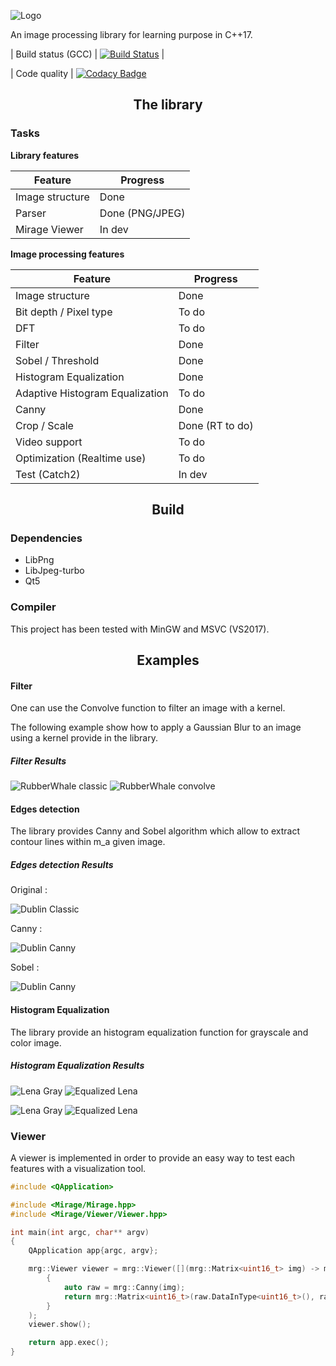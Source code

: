 ![Logo](readmefiles/banniere.png) 

An image processing library for learning purpose in C++17.

| Build status (GCC) | [![Build Status](https://travis-ci.org/PlathC/Mirage.svg?branch=master)](https://travis-ci.org/PlathC/Mirage)                                     |

| Code quality       | [![Codacy Badge](https://api.codacy.com/project/badge/Grade/e7674eb14f3a4636b98ded41d9cbb42c)](https://www.codacy.com/manual/PlathC/Mirage?utm_source=github.com&amp;utm_medium=referral&amp;utm_content=PlathC/Mirage&amp;utm_campaign=Badge_Grade) 

<h2 align="center">The library</h2>

### __Tasks__

__Library features__

| Feature           | Progress                                                     |
|-------------------|--------------------------------------------------------------|
| Image structure   | Done                                                         |
| Parser            | Done (PNG/JPEG)                                              |
| Mirage Viewer     | In dev                                                       |

__Image processing features__ 

| Feature                          | Progress             |
|----------------------------------|----------------------|
| Image structure                  | Done                 |
| Bit depth / Pixel type           | To do                |
| DFT                              | To do                |
| Filter                           | Done                 |
| Sobel / Threshold                | Done                 |
| Histogram Equalization           | Done                 |
| Adaptive Histogram Equalization  | To do                |
| Canny                            | Done                 |
| Crop / Scale                     | Done (RT to do)      |
| Video support                    | To do                |
| Optimization (Realtime use)      | To do                |
| Test (Catch2)                    | In dev               |

<h2 align="center">Build</h2>

### Dependencies 

*   LibPng
*   LibJpeg-turbo
*   Qt5
 
### Compiler

This project has been tested with MinGW and MSVC (VS2017).

<h2 align="center">Examples</h2>

#### __Filter__ 

One can use the Convolve function to filter an image with a kernel.

The following example show how to apply a Gaussian Blur to an image using 
a kernel provide in the library.

##### Filter Results 

![RubberWhale classic](readmefiles/rubberwhale.png) ![RubberWhale convolve](readmefiles/rubberwhale-convolve.png) 

#### __Edges detection__

The library provides Canny and Sobel algorithm which allow to extract 
contour lines within m_a given image.

##### Edges detection Results

Original : 

![Dublin Classic](readmefiles/HouseDublin.jpg) 

Canny :

![Dublin Canny](readmefiles/HouseDublin-Canny.jpg)

Sobel :

![Dublin Canny](readmefiles/HouseDublin-Sobel.jpg) 

#### __Histogram Equalization__

The library provide an histogram equalization function for grayscale and 
color image.

##### Histogram Equalization Results 

![Lena Gray](readmefiles/lena-gray.jpg) ![Equalized Lena](readmefiles/lena-eq.jpg) 

![Lena Gray](samples/lena.png) ![Equalized Lena](readmefiles/lenaC-eq.png) 

### __Viewer__

A viewer is implemented in order to provide an easy way to test each features with a
 visualization tool.
 
```cpp
#include <QApplication>

#include <Mirage/Mirage.hpp>
#include <Mirage/Viewer/Viewer.hpp>

int main(int argc, char** argv)
{
    QApplication app{argc, argv};

    mrg::Viewer viewer = mrg::Viewer([](mrg::Matrix<uint16_t> img) -> mrg::Matrix<uint16_t>
        {
            auto raw = mrg::Canny(img);
            return mrg::Matrix<uint16_t>(raw.DataInType<uint16_t>(), raw.Width(), raw.Height(), 1);
        }
    );
    viewer.show();

    return app.exec();
}
```
